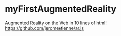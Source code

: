 # myFirstAugmentedReality
Augmented Reality on the Web in 10 lines of html! https://github.com/jeromeetienne/ar.js
